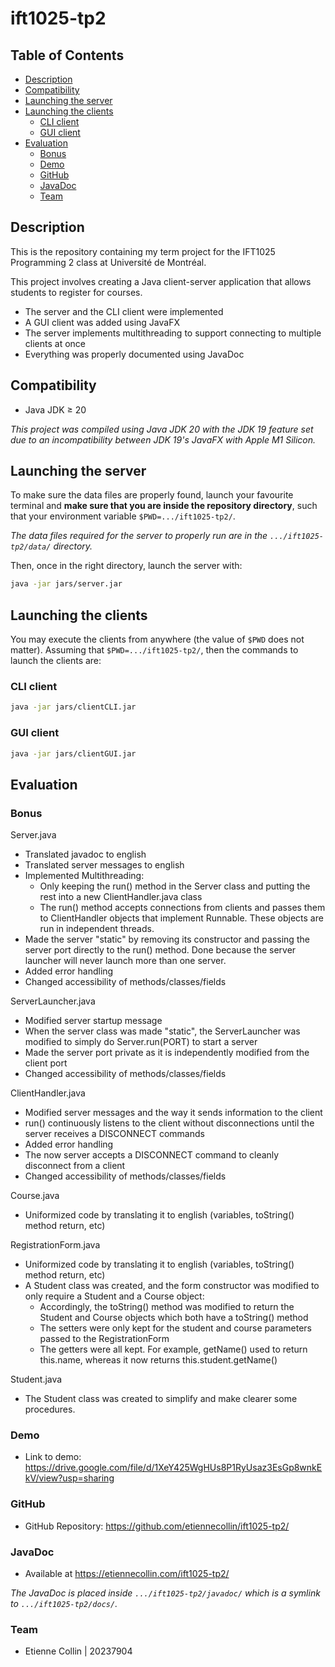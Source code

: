# ift1025-tp2 <!-- omit from toc -->

## Table of Contents <!-- omit from toc -->

- [Description](#description)
- [Compatibility](#compatibility)
- [Launching the server](#launching-the-server)
- [Launching the clients](#launching-the-clients)
    - [CLI client](#cli-client)
    - [GUI client](#gui-client)
- [Evaluation](#evaluation)
    - [Bonus](#bonus)
    - [Demo](#demo)
    - [GitHub](#github)
    - [JavaDoc](#javadoc)
    - [Team](#team)

## Description

This is the repository containing my term project for the IFT1025 Programming 2 class at Université de Montréal.

This project involves creating a Java client-server application that allows students to register for courses.

- The server and the CLI client were implemented
- A GUI client was added using JavaFX
- The server implements multithreading to support connecting to multiple clients at once
- Everything was properly documented using JavaDoc

## Compatibility

- Java JDK ≥ 20

_This project was compiled using Java JDK 20 with the JDK 19 feature set due to an incompatibility between JDK 19's JavaFX with Apple M1 Silicon._

## Launching the server

To make sure the data files are properly found, launch your favourite terminal and **make sure that you are inside the repository directory**, such that your environment variable `$PWD=.../ift1025-tp2/`.

_The data files required for the server to properly run are in the `.../ift1025-tp2/data/` directory._

Then, once in the right directory, launch the server with:

```bash
java -jar jars/server.jar
```

## Launching the clients

You may execute the clients from anywhere (the value of `$PWD` does not matter). Assuming that `$PWD=.../ift1025-tp2/`, then the commands to launch the clients are:

### CLI client

```bash
java -jar jars/clientCLI.jar
```

### GUI client

```bash
java -jar jars/clientGUI.jar
```

## Evaluation

### Bonus

Server.java

- Translated javadoc to english
- Translated server messages to english
- Implemented Multithreading:
  - Only keeping the run() method in the Server class and putting the rest into a new ClientHandler.java class
  - The run() method accepts connections from clients and passes them to ClientHandler objects that implement Runnable.
    These objects are run in independent threads.
- Made the server "static" by removing its constructor and passing the server port directly to the run() method.
  Done because the server launcher will never launch more than one server.
- Added error handling
- Changed accessibility of methods/classes/fields

ServerLauncher.java

- Modified server startup message
- When the server class was made "static", the ServerLauncher was modified to simply do Server.run(PORT) to start a server
- Made the server port private as it is independently modified from the client port
- Changed accessibility of methods/classes/fields

ClientHandler.java

- Modified server messages and the way it sends information to the client
- run() continuously listens to the client without disconnections until the server receives a DISCONNECT commands
- Added error handling
- The now server accepts a DISCONNECT command to cleanly disconnect from a client
- Changed accessibility of methods/classes/fields

Course.java

- Uniformized code by translating it to english (variables, toString() method return, etc)

RegistrationForm.java

- Uniformized code by translating it to english (variables, toString() method return, etc)
- A Student class was created, and the form constructor was modified to only require a Student and a Course object:
  - Accordingly, the toString() method was modified to return the Student and Course objects which both have a toString() method
  - The setters were only kept for the student and course parameters passed to the RegistrationForm
  - The getters were all kept. For example, getName() used to return this.name, whereas it now returns this.student.getName()

Student.java

- The Student class was created to simplify and make clearer some procedures.

### Demo

- Link to demo: https://drive.google.com/file/d/1XeY425WgHUs8P1RyUsaz3EsGp8wnkEkV/view?usp=sharing

### GitHub

- GitHub Repository: https://github.com/etiennecollin/ift1025-tp2/

### JavaDoc

- Available at https://etiennecollin.com/ift1025-tp2/

_The JavaDoc is placed inside `.../ift1025-tp2/javadoc/` which is a symlink to `.../ift1025-tp2/docs/`._

### Team

- Etienne Collin | 20237904
